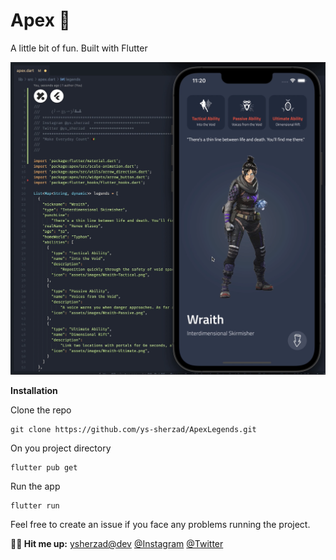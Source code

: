 # Apex 👑
A little bit of fun. Built with Flutter


![](ApexScreenshot.png)

**Installation**

Clone the repo
```
git clone https://github.com/ys-sherzad/ApexLegends.git
```
On you project directory

```
flutter pub get
```

Run the app
```
flutter run
```

Feel free to create an issue if you face any problems running the project.

**💬🥂 Hit me up:**
[ysherzad@dev](https://ysherzad.dev)
[@Instagram](https://www.instagram.com/ys.sherzad/)
[@Twitter](https://twitter.com/ys_sherzad) 
